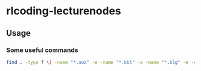 # rlcoding-lecturenodes

## Usage

### Some useful commands

```sh
find . -type f \( -name "*.aux" -o -name "*.bbl" -o -name "*.blg" -o -name "*.log" -o -name "*.nav" -o -name "*.out" -o -name "*.snm" -o -name "*.toc" -o -name "*.vrb" -o -name "*.pdf" -o -name "*.fls" -o -name "*.gz" -o -name "*.loc" -o -name "*.soc" -o -name "*.fdb_latexmk" \) -delete
```